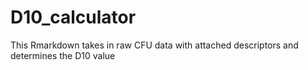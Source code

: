 # D10_calculator
This Rmarkdown takes in raw CFU data with attached descriptors and determines the D10 value
